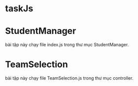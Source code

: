 # taskJs
# StudentManager
bài tập này chạy file index.js trong thư mục StudentManager.
# TeamSelection
bài tập này chạy file TeamSelection.js trong thư mục controller.
